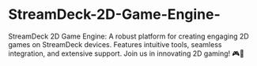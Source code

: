 # StreamDeck-2D-Game-Engine-
StreamDeck 2D Game Engine: A robust platform for creating engaging 2D games on StreamDeck devices. Features intuitive tools, seamless integration, and extensive support. Join us in innovating 2D gaming! 🎮🚀
